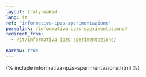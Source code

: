 ```yaml
---
layout: truly-naked
lang: it
ref: "informativa-ipzs-sperimentazione"
permalink: /informativa-ipzs-sperimentazione/
redirect_from:
  - /it/informativa-ipzs-sperimentazione/

narrow: true
---
```


{% include informativa-ipzs-sperimentazione.html %}